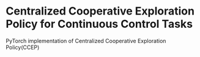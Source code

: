 # Centralized Cooperative Exploration Policy for Continuous Control Tasks
PyTorch implementation of Centralized Cooperative Exploration Policy(CCEP)
